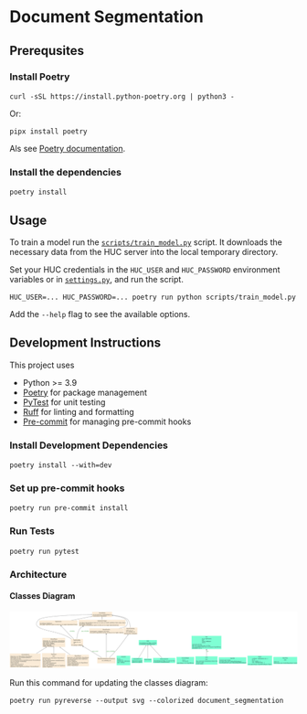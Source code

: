 # Document Segmentation

## Prerequsites

### Install Poetry

```console
curl -sSL https://install.python-poetry.org | python3 -
```

Or:

```console
pipx install poetry
```

Als see [Poetry documentation](https://python-poetry.org/docs/#installation).

### Install the dependencies

```console
poetry install
```

## Usage

To train a model run the [`scripts/train_model.py`](scripts/train_model.py) script.
It downloads the necessary data from the HUC server into the local temporary directory.

Set your HUC credentials in the `HUC_USER` and `HUC_PASSWORD` environment variables or in [`settings.py`](document_segmentation/settings.py), and run the script.

```console
HUC_USER=... HUC_PASSWORD=... poetry run python scripts/train_model.py
```

Add the `--help` flag to see the available options.

## Development Instructions

This project uses

- Python >= 3.9
- [Poetry](https://python-poetry.org/) for package management
- [PyTest](https://docs.pytest.org) for unit testing
- [Ruff](https://github.com/astral-sh/ruff) for linting and formatting
- [Pre-commit](https://pre-commit.com/) for managing pre-commit hooks

### Install Development Dependencies

```console
poetry install --with=dev
```

### Set up pre-commit hooks

```console
poetry run pre-commit install
```

### Run Tests

```console
poetry run pytest
```

### Architecture

#### Classes Diagram

![classes](classes.svg)

Run this command for updating the classes diagram:

```console
poetry run pyreverse --output svg --colorized document_segmentation
```
